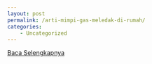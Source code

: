 ```yaml
---
layout: post
permalink: /arti-mimpi-gas-meledak-di-rumah/
categories:
    - Uncategorized
---
```


[Baca Selengkapnya](/01)